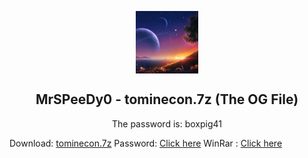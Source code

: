 <p align="center">
  <img width="100px" src="https://github.com/MrSPeeDy0/DS-images/blob/main/DS-image-proflie.png?raw=true" align="center" alt="MrSPeeDy0 Doors-Script" />
  <h2 align="center">MrSPeeDy0 - tominecon.7z (The OG File)</h2>
  <p align="center">The password is: boxpig41</p>
  <p align="center">
   
  Download: [tominecon.7z](https://mega.nz/file/TjYhGDYR#rA0DEzVsJe5TTerlTgjpSsmPFUnIZJp4m4CxfkVGHYY)
  Password: [Click here](https://raw.githubusercontent.com/MrSPeeDy0/tominecon.7z/main/Password.txt)
  WinRar : [Click here](https://www.win-rar.com/download.html?&L=0)
  </p>
</p>
